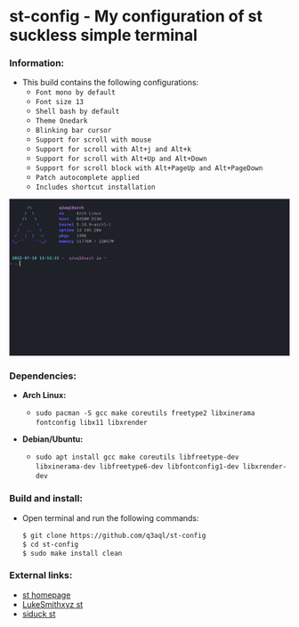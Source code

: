 st-config - My configuration of st suckless simple terminal
===========================================================

### Information:

  * This build contains the following configurations:
    * `Font mono by default`
    * `Font size 13`
    * `Shell bash by default`
    * `Theme Onedark`
    * `Blinking bar cursor`
    * `Support for scroll with mouse`
    * `Support for scroll with Alt+j and Alt+k`
    * `Support for scroll with Alt+Up and Alt+Down`
    * `Support for scroll block with Alt+PageUp and Alt+PageDown`
    * `Patch autocomplete applied`
    * `Includes shortcut installation`

<img src="examples/st.png" /> 

### Dependencies:
  
  * **Arch Linux:**
    * `sudo pacman -S gcc make coreutils freetype2 libxinerama fontconfig libx11 libxrender` 

  * **Debian/Ubuntu:**
    * `sudo apt install gcc make coreutils libfreetype-dev libxinerama-dev libfreetype6-dev libfontconfig1-dev libxrender-dev`

### Build and install:

* Open terminal and run the following commands:

  ```shell
  $ git clone https://github.com/q3aql/st-config
  $ cd st-config
  $ sudo make install clean
  ````

### External links:

  * [st homepage](https://st.suckless.org/)
  * [LukeSmithxyz st](https://github.com/lukesmithxyz/st)
  * [siduck st](https://github.com/siduck/st)

